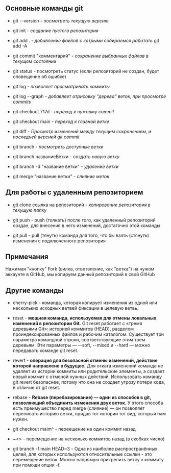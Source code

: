 ## Основные команды git

* git --version - *посмотреть текущую версию*

* git init - *создание пустого репозитория*

* git add . - *добавление файлов с котрыми собираемся работать* git add -A 

* git commit "комментарий" - *сохранение выбранных файлов в текущем состоянии*

* git status - посмотреть статус (если репозиторий не создан, будет оповещение об ошибке)

* git log - *позволяет просматривать коммиты*

* git log --graph - *добавляет отрисовку "дерева" веток, при просмотре commits*

* git checkout 717d - *переход к нужному commit*

* git checkout main - *переход к главной ветке*

* git diff - *Просмотр изменений между текущим сохранением,  и последней версией git commit*

* git branch - *посмотреть доступные ветки*

* git branch названиеВетки - *создать новую ветку*

* git branch -d "название ветки" - *удаление ветки*

* git merge "название ветки" - *слияние меток*

## Для работы с удаленным репозиторием

* git clone ссылка на репозиторий - *копирование репозитория в текущую папку*

* git push - push (толкать) после того, как удаленный репозиторий создан, для внесения в него изменений, достаточно этой команды

* git pull - pull (тянуть) команда для того, что бы взять (стянуть) изменения с подключенного репозитория

## Примечания

Нажимая "кнопку" Fork (вилка, ответвление, как "ветка") на чужом аккаунте в GitHub, мы копируем данный репозиторий в свой GitHub

## Другие команды

* cherry-pick - команда, которая копирует изменения из одной или нескольких исходных ветвей фиксации в целевую ветвь.

* reset - **мощная команда, используемая для отмены локальных изменений в репозитории Git.** Git reset работает с «тремя деревьями Git»: историей коммитов (HEAD), разделом проиндексированных файлов и рабочим каталогом. Существует три параметра командной строки, соответствующие этим трем деревьям. Эти параметры — --soft, --mixed и --hard — можно передавать команде git reset.

* revert - **операция для безопасной отмены изменений, действие которой направлено в будущее.** Для отката изменений команда не удаляет из истории коммиты или родительские элементы, a создает новый коммит с отменой нужных действий. Использовать команду git revert безопаснее, потому что она не создает угрозу потери кода, в отличие от git reset.

* rebase - **Rebase (перебазирование) — один из способов в git, позволяющий объединить изменения двух веток.** У этого способа есть преимущество перед merge (слияние) — он позволяет переписать историю ветки, придав тот истории тот вид, который нам нужен.

* git checkout maim^ - переещение на один коммит назад

* ~<> - перемещение на несколько коммитов назад (в скобках число) 

* git branch -f main HEAD~3 - Одна из наиболее распространённых целей, для которых используются относительные ссылки - это перемещение веток. Можно напрямую прикрепить ветку к коммиту при помощи опции -f.

